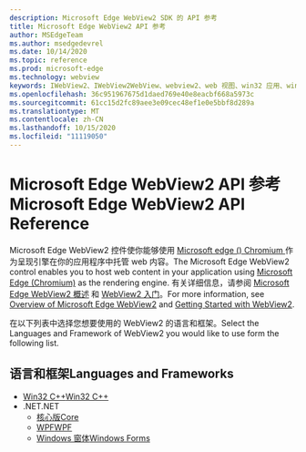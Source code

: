 ```yaml
---
description: Microsoft Edge WebView2 SDK 的 API 参考
title: Microsoft Edge WebView2 API 参考
author: MSEdgeTeam
ms.author: msedgedevrel
ms.date: 10/14/2020
ms.topic: reference
ms.prod: microsoft-edge
ms.technology: webview
keywords: IWebView2、IWebView2WebView、webview2、web 视图、win32 应用、win32、edge、ICoreWebView2、ICoreWebView2Controller、browser 控件
ms.openlocfilehash: 36c951967675d1daed769e40e8eacbf668a5973c
ms.sourcegitcommit: 61cc15d2fc89aee3e09cec48ef1e0e5bbf8d289a
ms.translationtype: MT
ms.contentlocale: zh-CN
ms.lasthandoff: 10/15/2020
ms.locfileid: "11119050"
---
```

# <span data-ttu-id="34209-104">Microsoft Edge WebView2 API 参考</span><span class="sxs-lookup"><span data-stu-id="34209-104">Microsoft Edge WebView2 API Reference</span></span>  

<span data-ttu-id="34209-105">Microsoft Edge WebView2 控件使你能够使用 [Microsoft edge () Chromium ](https://www.microsoftedgeinsider.com) 作为呈现引擎在你的应用程序中托管 web 内容。</span><span class="sxs-lookup"><span data-stu-id="34209-105">The Microsoft Edge WebView2 control enables you to host web content in your application using [Microsoft Edge (Chromium)](https://www.microsoftedgeinsider.com) as the rendering engine.</span></span>  <span data-ttu-id="34209-106">有关详细信息，请参阅 [Microsoft Edge WebView2 概述](./index.md) 和 [WebView2 入门](gettingstarted/win32.md)。</span><span class="sxs-lookup"><span data-stu-id="34209-106">For more information, see [Overview of Microsoft Edge WebView2](./index.md) and [Getting Started with WebView2](gettingstarted/win32.md).</span></span>  

<span data-ttu-id="34209-107">在以下列表中选择您想要使用的 WebView2 的语言和框架。</span><span class="sxs-lookup"><span data-stu-id="34209-107">Select the Languages and Framework of WebView2 you would like to use form the following list.</span></span>  

## <span data-ttu-id="34209-108">语言和框架</span><span class="sxs-lookup"><span data-stu-id="34209-108">Languages and Frameworks</span></span>  

*   [<span data-ttu-id="34209-109">Win32 C++</span><span class="sxs-lookup"><span data-stu-id="34209-109">Win32 C++</span></span>](/microsoft-edge/webview2/reference/win32/index)  
*   <span data-ttu-id="34209-110">.NET</span><span class="sxs-lookup"><span data-stu-id="34209-110">.NET</span></span>  
    *   [<span data-ttu-id="34209-111">核心版</span><span class="sxs-lookup"><span data-stu-id="34209-111">Core</span></span>][DotnetMicrosoftWebWebView2CoreNamespace]  
    *   [<span data-ttu-id="34209-112">WPF</span><span class="sxs-lookup"><span data-stu-id="34209-112">WPF</span></span>][DotnetMicrosoftWebWebView2WpfNamespace]  
    *   [<span data-ttu-id="34209-113">Windows 窗体</span><span class="sxs-lookup"><span data-stu-id="34209-113">Windows Forms</span></span>][DotnetMicrosoftWebWebView2WinformsNamespace]  

[DotnetMicrosoftWebWebview2CoreNamespace]: /dotnet/api/microsoft.web.webview2.core "WebView2 命名空间 |Microsoft 文档"
[DotnetMicrosoftWebWebview2WpfNamespace]: /dotnet/api/microsoft.web.webview2.wpf "WebView2 命名空间 |Microsoft 文档"
[DotnetMicrosoftWebWebview2WinformsNamespace]: /dotnet/api/microsoft.web.webview2.winforms "WinForms 命名空间 | WebView2 命名空间 |Microsoft 文档"
